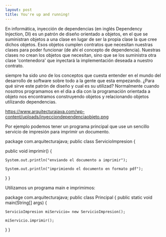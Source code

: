 ```yaml
---
layout: post
title: You're up and running!
---
```

En informática, inyección de dependencias (en inglés Dependency Injection, DI) es un patrón de diseño orientado a objetos, en el que se suministran objetos a una clase en lugar de ser la propia clase la que cree dichos objetos. Esos objetos cumplen contratos que necesitan nuestras clases para poder funcionar (de ahí el concepto de dependencia). Nuestras clases no crean los objetos que necesitan, sino que se los suministra otra clase 'contenedora' que inyectará la implementación deseada a nuestro contrato.

siempre ha sido uno de los conceptos que cuesta entender en el mundo del desarrollo de software sobre todo a la gente que esta empezando. ¿Para qué sirve este patrón de diseño y cual es su utilizad? Normalmente cuando nosotros programamos en el día a día con la programación orientada a objeto nos encontramos construyendo objetos y relacionando objetos utilizando dependencias.

https://www.arquitecturajava.com/wp-content/uploads/inyecciondependenciaobjeto.png


Por ejemplo podemos tener un programa principal que use un sencillo servicio de impresión para imprimir un documento.

package com.arquitecturajava;
public class ServicioImpresion {
  
  public void imprimir() {
    
    System.out.println("enviando el documento a imprimir");
    
    System.out.println("imprimiendo el documento en formato pdf");
  }
}

Utilizamos un programa main e imprimimos:

package com.arquitecturajava;
public class Principal {
  public static void main(String[] args) {
  
    ServicioImpresion miServicio= new ServicioImpresion();
    
    miServicio.imprimir();
  }
}



